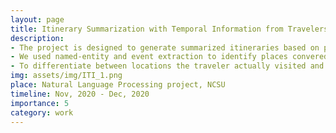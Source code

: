 ```yaml
---
layout: page
title: Itinerary Summarization with Temporal Information from Travelers’ Blog
description: 
- The project is designed to generate summarized itineraries based on places and events extracted from traveller's blogs.
- We used named-entity and event extraction to identify places convered by the traveller in the particular blog.
- To differentiate between locations the traveler actually visited and those merely mentioned as memories or comparisons (e.g., "this place reminded me of..."), we used location-based tokenization. This method helps pinpoint which locations were visited during the current trip.
img: assets/img/ITI_1.png
place: Natural Language Processing project, NCSU
timeline: Nov, 2020 - Dec, 2020
importance: 5
category: work
---
```

